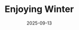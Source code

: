 ---
title: Enjoying Winter
fulltitle: Enjoying Winter
date: 2025-09-13
tags:
- 2025
characters:
- tzipora
categories:
- clothing & uniforms
keywords:
- 2025
rgb: 144, 158, 217
url: /stories/enjoying-winter/
image: /images/fullres/enjoying-winter.jpg
caption: Really enjoying winter right now.
---
